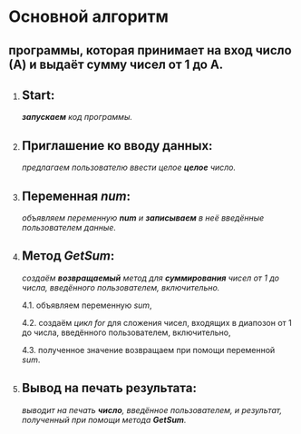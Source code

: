 ﻿# Основной алгоритм
## программы, которая принимает на вход число (А) и выдаёт сумму чисел от 1 до А.

1. ## Start:  
    _**запускаем** код программы._

2. ## Приглашение ко вводу данных:
    _предлагаем пользователю ввести целое **целое** число._

3. ## Переменная *num*:
    _объявляем переменную **num** и **записываем** в неё введённые пользователем данные._

4. ## Метод *GetSum*:
    _создаём **возвращаемый** метод для **суммирования** чисел от 1 до числа, введённого пользователем, включительно._

    4.1. объявляем переменную *sum*,

    4.2. создаём *цикл for* для сложения чисел, входящих в диапозон от 1 до числа,  введённого пользователем, включительно,

    4.3. полученное значение возвращаем при помощи переменной *sum*.

5. ## Вывод на печать результата:
    _выводит на печать **число**, введённое пользователем, и результат, полученный при помощи метода **GetSum**._